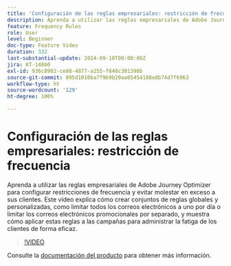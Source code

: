 ```yaml
---
title: 'Configuración de las reglas empresariales: restricción de frecuencia'
description: Aprenda a utilizar las reglas empresariales de Adobe Journey Optimizer (AJO) para configurar restricciones de frecuencia y evitar solicitar en exceso a sus clientes. Este vídeo explica cómo crear conjuntos de reglas globales y personalizadas, como limitar todos los correos electrónicos a uno por día o limitar los correos electrónicos promocionales por separado, y muestra cómo aplicar estas reglas a las campañas para administrar la fatiga de los clientes de forma eficaz.
feature: Frequency Rules
role: User
level: Beginner
doc-type: Feature Video
duration: 332
last-substantial-update: 2024-09-10T00:00:00Z
jira: KT-14860
exl-id: 936c8902-ce08-4877-a255-f840c301398b
source-git-commit: 095d1010ba7f9b9b20aa05454188e8b74d7f6963
workflow-type: ht
source-wordcount: '129'
ht-degree: 100%

---
```


# Configuración de las reglas empresariales: restricción de frecuencia

Aprenda a utilizar las reglas empresariales de Adobe Journey Optimizer para configurar restricciones de frecuencia y evitar molestar en exceso a sus clientes. Este vídeo explica cómo crear conjuntos de reglas globales y personalizadas, como limitar todos los correos electrónicos a uno por día o limitar los correos electrónicos promocionales por separado, y muestra cómo aplicar estas reglas a las campañas para administrar la fatiga de los clientes de forma eficaz.

>[!VIDEO](https://video.tv.adobe.com/v/3433398/?learn=on&captions=spa)

Consulte la [documentación del producto](https://experienceleague.adobe.com/es/docs/journey-optimizer/using/configuration/frequency-rules) para obtener más información.
